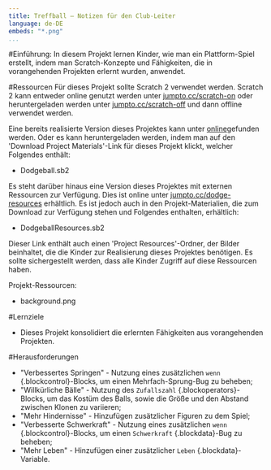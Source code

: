 ```yaml
---
title: Treffball — Notizen für den Club-Leiter
language: de-DE
embeds: "*.png"
...
```


#Einführung:
In diesem Projekt lernen Kinder, wie man ein Plattform-Spiel erstellt, indem man Scratch-Konzepte und Fähigkeiten, die in vorangehenden Projekten erlernt wurden, anwendet.

#Ressourcen
Für dieses Projekt sollte Scratch 2 verwendet werden. Scratch 2 kann entweder online genutzt werden unter [jumpto.cc/scratch-on](http://jumpto.cc/scratch-on) oder heruntergeladen werden unter [jumpto.cc/scratch-off](http://jumpto.cc/scratch-off) und dann offline verwendet werden.

Eine bereits realisierte Version dieses Projektes kann unter <a href="http://scratch.mit.edu/projects/39740618/#editor">online</a>gefunden werden. Oder es kann heruntergeladen werden, indem man auf den 'Download Project Materials'-Link für dieses Projekt klickt, welcher Folgendes enthält:

+ Dodgeball.sb2

Es steht darüber hinaus eine Version dieses Projektes mit externen Ressourcen zur Verfügung. Dies ist online unter  [jumpto.cc/dodge-resources](http://jumpto.cc/dodge-resources) erhältlich. Es ist jedoch auch in den Projekt-Materialien, die zum Download zur Verfügung stehen und Folgendes enthalten, erhältlich:

+ DodgeballResources.sb2

Dieser Link enthält auch einen 'Project Resources'-Ordner, der Bilder beinhaltet, die die Kinder zur Realisierung dieses Projektes benötigen. Es sollte sichergestellt werden, dass alle Kinder Zugriff auf diese Ressourcen haben.

Projekt-Ressourcen:
+ background.png

#Lernziele
+ Dieses Projekt konsolidiert die erlernten Fähigkeiten aus vorangehenden Projekten.

#Herausforderungen
+ "Verbessertes Springen" - Nutzung eines zusätzlichen `wenn` {.blockcontrol}-Blocks, um einen Mehrfach-Sprung-Bug zu beheben;
+ "Willkürliche Bälle" - Nutzung des `Zufallszahl` {.blockoperators}-Blocks, um das Kostüm des Balls, sowie die Größe und den Abstand zwischen Klonen zu variieren;
+ "Mehr Hindernisse" - Hinzufügen zusätzlicher Figuren zu dem Spiel;
+ "Verbesserte Schwerkraft" - Nutzung eines zusätzlichen `wenn` {.blockcontrol}-Blocks, um einen `Schwerkraft` {.blockdata}-Bug zu beheben;
+ "Mehr Leben" - Hinzufügen einer zusätzlicher `Leben` {.blockdata}-Variable.